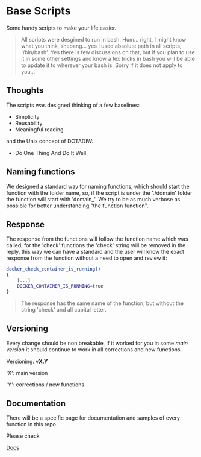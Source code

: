 # Base Scripts 

Some handy scripts to make your life easier. 

> All scripts were desgined to run in bash. Hum... right, I might know what you think, shebang... yes I used absolute path in all scripts, '/bin/bash'. Yes there is few discussions on that, but if you plan to use it in some other settings and know a fex tricks in bash you will be able to update it to wherever your bash is. Sorry if it does not apply to you... 

## Thoughts

The scripts was designed thinking of a few baselines:

- Simplicity
- Reusability
- Meaningful reading

and the Unix concept of DOTADIW:
- Do One Thing And Do It Well

## Naming functions

We designed a standard way for naming functions, which should start the function with the folder name, so, if the script
is under the './domain' folder the function will start with 'domain_'. We try to be as much verbose as possible for better
understanding "the function function".

## Response

The response from the functions will follow the function name which was called, for the 'check' 
functions the 'check' string will be removed in the reply, this way we can have a standard and 
the user will know the exact response from the function without a need to open and review it:

```bash
docker_check_container_is_running()
{
    [...]
    DOCKER_CONTAINER_IS_RUNNING=true
}
```
> The response has the same name of the function, but without the string 'check' and all capital letter.


## Versioning

Every change should be non breakable, if it worked for you in some *main version* it should continue to work in all corrections and new functions.

Versioning: v**X.Y**

'X': main version

'Y': corrections / new functions

## Documentation

There will be a specific page for documentation and samples of every function in this repo.

Please check

[Docs](docs/README.md)

